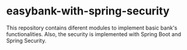 # easybank-with-spring-security
This repository contains diferent modules to implement basic bank's functionalities. Also, the security is implemented with Spring Boot and Spring Security.
